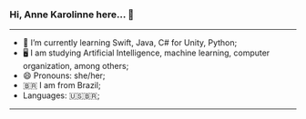 ### Hi, Anne Karolinne here... 👋
---
- 🌱 I’m currently learning Swift, Java, C# for Unity, Python;
- 🖥️ I am studying Artificial Intelligence, machine learning, computer organization, among others;
- 😄 Pronouns: she/her;
- 🇧🇷 I am from Brazil;
- Languages: 🇺🇸🇧🇷;
---

